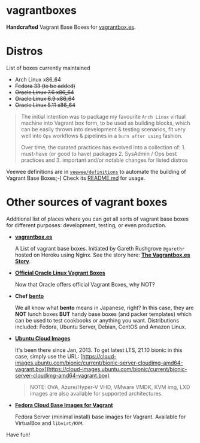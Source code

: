 vagrantboxes
============

**Handcrafted** Vagrant Base Boxes for [vagrantbox.es](http://vagrantbox.es).

# Distros

List of boxes currently maintained

- Arch Linux x86_64
- ~~Fedora 33 (to be added)~~
- ~~Oracle Linux 7.6 x86_64~~
- ~~Oracle Linux 6.9 x86_64~~
- ~~Oracle Linux 5.11 x86_64~~

> The initial intention was to package my favourite `Arch Linux` virtual machine into Vagrant box form, to be used as building blocks, which can be easily thrown into development & testing scenarios, fit very well into `Ops` workflows & pipelines in a `burn after using` fashion.
>
> Over time, the curated practices has evolved into a collection of: 1. must-have (or good to have) packages 2. SysAdmin / Ops best practices and 3. important and/or notable changes for listed distros

Veewee definitions are in [`veewee/definitions`](https://github.com/terrywang/vagrantboxes/tree/master/veewee/definitions) to automate the building of Vagrant Base Boxes;-) Check its [README.md](https://github.com/terrywang/vagrantboxes/blob/master/veewee/README.md) for usage.

# Other sources of vagrant boxes

Additional list of places where you can get all sorts of vagrant base boxes for different purposes: development, testing, or even production.

- [**vagrantbox.es**](http://vagrantbox.es)

  A List of vagrant base boxes. Initiated by Gareth Rushgrove `@garethr` hosted on Heroku using Nginx. See the story here: [**The Vagrantbox.es Story**](http://www.morethanseven.net/2012/07/01/The-vagrantbox.es-story/).

- [**Official Oracle Linux Vagrant Boxes**](https://yum.oracle.com/boxes)

  Now that Oracle offers official Vagrant Boxes, why NOT?

- **Chef** [**bento**](https://github.com/chef/bento)

  We all know what **bento** means in Japanese, right? In this case, they are **NOT** lunch boxes **BUT** handy base boxes (and packer templates) which can be used to test cookbooks or anything you want. Distributions included: Fedora, Ubuntu Server, Debian, CentOS and Amazon Linux.

- [**Ubuntu Cloud Images**](https://cloud-images.ubuntu.com)

  It's been there since Jan, 2013. To get latest LTS, 21.10 bionic in this case, simply use the URL: [https://cloud-images.ubuntu.com/bionic/current/bionic-server-cloudimg-amd64-vagrant.box](https://cloud-images.ubuntu.com/bionic/current/bionic-server-cloudimg-amd64-vagrant.box)
  > NOTE: OVA, Azure/Hyper-V VHD, VMware VMDK, KVM img, LXD images are also available for supported architectures.

- [**Fedora Cloud Base Images for Vagrant**](https://alt.fedoraproject.org/cloud/)
  
  Fedora Server (minimal install) base images for Vagrant. Available for VirtualBox and `libvirt/KVM`.
 
Have fun!
